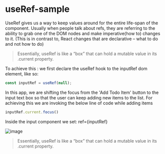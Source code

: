# useRef-sample
UseRef gives us a way to keep values around for the entire life-span of the component. 
Usually when people talk about refs, they are referring to the ability to grab one of the DOM nodes and make imperative(how to) changes to it. (This is in contrast to, React changes that are declarative – what to do and not how to do)

> Essentially, useRef is like a “box” that can hold a mutable value in its .current property.

To achieve this : we first declare the useRef hook to the inputRef dom element, like so: 
```javascript
const inputRef = useRef(null);
```
In this app, we are shifting the focus from the 'Add Todo Item' button to the input text box so that the user can keep adding new items to the list. For achieving this we are invoking the below line of code while adding items
```javascript
inputRef.current.focus()
```
Inside the input component we set: ref={inputRef}

![image](https://user-images.githubusercontent.com/59696420/119686954-6d9dd780-be64-11eb-803a-2dff99efb79a.png)

> Essentially, useRef is like a “box” that can hold a mutable value in its .current property.
